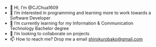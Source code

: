 - 👋 Hi, I’m @CJChua1609
- 👀 I’m interested in programming and learning more to work towards a Software Developer
- 🌱 I’m currently learning for my Information & Communication Technology Bachelor degree
- 💞️ I’m looking to collaborate on projects
- 📫 How to reach me? Drop me a email shirokurobako@gmail.com

<!---
CJChua1609/CJChua1609 is a ✨ special ✨ repository because its `README.md` (this file) appears on your GitHub profile.
You can click the Preview link to take a look at your changes.
--->
